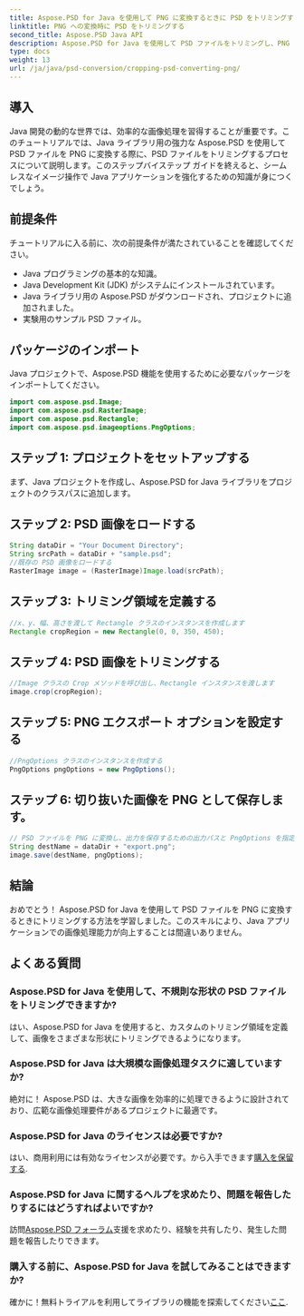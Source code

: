 ```yaml
---
title: Aspose.PSD for Java を使用して PNG に変換するときに PSD をトリミングする
linktitle: PNG への変換時に PSD をトリミングする
second_title: Aspose.PSD Java API
description: Aspose.PSD for Java を使用して PSD ファイルをトリミングし、PNG に変換する方法を学びます。効率的な画像処理により Java アプリケーションを強化します。
type: docs
weight: 13
url: /ja/java/psd-conversion/cropping-psd-converting-png/
---
```

## 導入
Java 開発の動的な世界では、効率的な画像処理を習得することが重要です。このチュートリアルでは、Java ライブラリ用の強力な Aspose.PSD を使用して PSD ファイルを PNG に変換する際に、PSD ファイルをトリミングするプロセスについて説明します。このステップバイステップ ガイドを終えると、シームレスなイメージ操作で Java アプリケーションを強化するための知識が身につくでしょう。
## 前提条件
チュートリアルに入る前に、次の前提条件が満たされていることを確認してください。
- Java プログラミングの基本的な知識。
- Java Development Kit (JDK) がシステムにインストールされています。
- Java ライブラリ用の Aspose.PSD がダウンロードされ、プロジェクトに追加されました。
- 実験用のサンプル PSD ファイル。
## パッケージのインポート
Java プロジェクトで、Aspose.PSD 機能を使用するために必要なパッケージをインポートしてください。
```java
import com.aspose.psd.Image;
import com.aspose.psd.RasterImage;
import com.aspose.psd.Rectangle;
import com.aspose.psd.imageoptions.PngOptions;
```
## ステップ 1: プロジェクトをセットアップする
まず、Java プロジェクトを作成し、Aspose.PSD for Java ライブラリをプロジェクトのクラスパスに追加します。
## ステップ 2: PSD 画像をロードする
```java
String dataDir = "Your Document Directory";
String srcPath = dataDir + "sample.psd";
//既存の PSD 画像をロードする
RasterImage image = (RasterImage)Image.load(srcPath);
```
## ステップ 3: トリミング領域を定義する
```java
//x、y、幅、高さを渡して Rectangle クラスのインスタンスを作成します
Rectangle cropRegion = new Rectangle(0, 0, 350, 450);
```
## ステップ 4: PSD 画像をトリミングする
```java
//Image クラスの Crop メソッドを呼び出し、Rectangle インスタンスを渡します
image.crop(cropRegion);
```
## ステップ 5: PNG エクスポート オプションを設定する
```java
//PngOptions クラスのインスタンスを作成する
PngOptions pngOptions = new PngOptions();
```
## ステップ 6: 切り抜いた画像を PNG として保存します。
```java
// PSD ファイルを PNG に変換し、出力を保存するための出力パスと PngOptions を指定します。
String destName = dataDir + "export.png";
image.save(destName, pngOptions);
```
## 結論
おめでとう！ Aspose.PSD for Java を使用して PSD ファイルを PNG に変換するときにトリミングする方法を学習しました。このスキルにより、Java アプリケーションでの画像処理能力が向上することは間違いありません。
## よくある質問
### Aspose.PSD for Java を使用して、不規則な形状の PSD ファイルをトリミングできますか?
はい、Aspose.PSD for Java を使用すると、カスタムのトリミング領域を定義して、画像をさまざまな形状にトリミングできるようになります。
### Aspose.PSD for Java は大規模な画像処理タスクに適していますか?
絶対に！ Aspose.PSD は、大きな画像を効率的に処理できるように設計されており、広範な画像処理要件があるプロジェクトに最適です。
### Aspose.PSD for Java のライセンスは必要ですか?
はい、商用利用には有効なライセンスが必要です。から入手できます[購入を保留する](https://purchase.aspose.com/buy).
### Aspose.PSD for Java に関するヘルプを求めたり、問題を報告したりするにはどうすればよいですか?
訪問[Aspose.PSD フォーラム](https://forum.aspose.com/c/psd/34)支援を求めたり、経験を共有したり、発生した問題を報告したりできます。
### 購入する前に、Aspose.PSD for Java を試してみることはできますか?
確かに！無料トライアルを利用してライブラリの機能を探索してください[ここ](https://releases.aspose.com/).